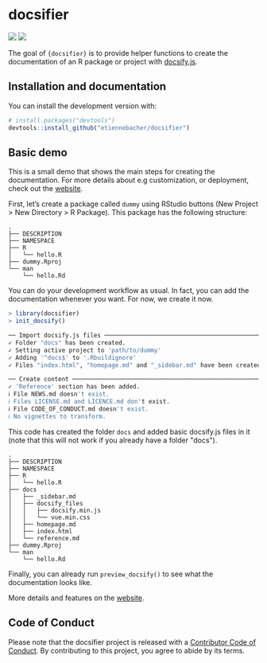 # docsifier

<!-- badges: start -->
[![](https://codecov.io/gh/etiennebacher/docsifier/branch/master/graphs/badge.svg)](https://codecov.io/github/etiennebacher/docsifier)
[![](https://github.com/etiennebacher/docsifier/workflows/R-CMD-check/badge.svg)](https://github.com/etiennebacher/docsifier/actions)
<!-- badges: end -->

The goal of `{docsifier}` is to provide helper functions to create the documentation of an R package or project with [docsify.js](https://docsify.js.org/#/).

## Installation and documentation

You can install the development version with:

``` r
# install.packages("devtools")
devtools::install_github("etiennebacher/docsifier")
```


## Basic demo

This is a small demo that shows the main steps for creating the documentation. For more details about e.g customization, or deployment, check out the [website](https://docsifier.etiennebacher.com).


First, let’s create a package called `dummy` using RStudio buttons (New Project > New Directory > R Package). This package has the following structure:
```
.
├── DESCRIPTION
├── NAMESPACE
├── R
│   └── hello.R
├── dummy.Rproj
└── man
    └── hello.Rd
```

You can do your development workflow as usual. In fact, you can add the documentation whenever you want. For now, we create it now.

```r
> library(docsifier)
> init_docsify()

── Import docsify.js files ───────────────────────────────────────────────────────
✓ Folder "docs" has been created.
✓ Setting active project to 'path/to/dummy'
✓ Adding '^docs$' to '.Rbuildignore'
✓ Files "index.html", "homepage.md" and "_sidebar.md" have been created.

── Create content ────────────────────────────────────────────────────────────────
✓ 'Reference' section has been added.
ℹ File NEWS.md doesn't exist.
ℹ Files LICENSE.md and LICENCE.md don't exist.
ℹ File CODE_OF_CONDUCT.md doesn't exist.
ℹ No vignettes to transform.
```
This code has created the folder `docs` and added basic docsify.js files in it (note that this will not work if you already have a folder "docs").
```
.
├── DESCRIPTION
├── NAMESPACE
├── R
│   └── hello.R
├── docs
│   ├── _sidebar.md
│   ├── docsify_files
│   │   ├── docsify.min.js
│   │   └── vue.min.css
│   ├── homepage.md
│   ├── index.html
│   └── reference.md
├── dummy.Rproj
└── man
    └── hello.Rd
```

Finally, you can already run `preview_docsify()` to see what the documentation looks like. 

More details and features on the [website](https://docsifier.etiennebacher.com/#/).


## Code of Conduct

Please note that the docsifier project is released with a [Contributor Code of Conduct](https://contributor-covenant.org/version/2/0/CODE_OF_CONDUCT.html). By contributing to this project, you agree to abide by its terms.
